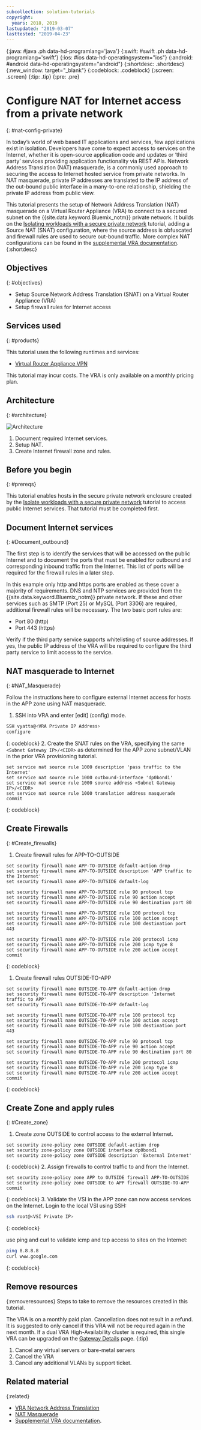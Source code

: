 ```yaml
---
subcollection: solution-tutorials
copyright:
  years: 2018, 2019
lastupdated: "2019-03-07"
lasttested: "2019-04-23"
---
```


{:java: #java .ph data-hd-programlang='java'}
{:swift: #swift .ph data-hd-programlang='swift'}
{:ios: #ios data-hd-operatingsystem="ios"}
{:android: #android data-hd-operatingsystem="android"}
{:shortdesc: .shortdesc}
{:new_window: target="_blank"}
{:codeblock: .codeblock}
{:screen: .screen}
{:tip: .tip}
{:pre: .pre}

# Configure NAT for Internet access from a private network
{: #nat-config-private}

In today’s world of web based IT applications and services, few applications exist in isolation. Developers have come to expect access to services on the Internet, whether it is open-source application code and updates or ‘third party’ services providing application functionality via REST APIs. Network Address Translation (NAT) masquerade, is a commonly used approach to securing the access to Internet hosted service from  private networks. In NAT masquerade, private IP addresses are translated to the IP address of the out-bound public interface in a many-to-one relationship, shielding the private IP address from public view.  

This tutorial presents the setup of Network Address Translation (NAT) masquerade on a Virtual Router Appliance (VRA) to connect to a secured subnet on the {{site.data.keyword.Bluemix_notm}} private network. It builds on the [Isolating workloads with a secure private network](https://{DomainName}/docs/tutorials?topic=solution-tutorials-secure-network-enclosure#secure-network-enclosure) tutorial, adding a Source NAT (SNAT) configuration, where the source address is obfuscated and firewall rules are used to secure out-bound traffic. More complex NAT configurations can be found in the [supplemental VRA documentation]( https://{DomainName}/docs/infrastructure/virtual-router-appliance?topic=virtual-router-appliance-supplemental-vra-documentation#supplemental-vra-documentation).
{:shortdesc}

## Objectives
{: #objectives}

-	Setup Source Network Address Translation (SNAT) on a Virtual Router Appliance (VRA)
-	Setup firewall rules for Internet access

## Services used
{: #products}

This tutorial uses the following runtimes and services:
* [Virtual Router Appliance VPN](https://{DomainName}/docs/infrastructure/virtual-router-appliance?topic=virtual-router-appliance-about-the-vra#virtual-private-network-vpn-gateway)

This tutorial may incur costs. The VRA is only available on a monthly pricing plan.

## Architecture
{: #architecture}

<p style="text-align: center;">

  ![Architecture](images/solution35-nat-config-private/vra-nat.png)
</p>

1.	Document required Internet services.
2.	Setup NAT.
3.	Create Internet firewall zone and rules.

## Before you begin
{: #prereqs}

This tutorial enables hosts in the secure private network enclosure created by the [Isolate workloads with a secure private network](https://{DomainName}/docs/tutorials?topic=solution-tutorials-secure-network-enclosure#secure-network-enclosure) tutorial to access public Internet services. That tutorial must be completed first. 

## Document Internet services
{: #Document_outbound}

The first step is to identify the services that will be accessed on the public Internet and to document the ports that must be enabled for outbound and corresponding inbound traffic from the Internet. This list of ports will be required for the firewall rules in a later step. 

In this example only http and https ports are enabled as these cover a majority of requirements. DNS and NTP services are provided from the {{site.data.keyword.Bluemix_notm}} private network. If these and other services such as SMTP (Port 25) or MySQL (Port 3306) are required, additional firewall rules will be necessary. The two basic port rules are:

-	Port 80 (http)
-	Port 443 (https)

Verify if the third party service supports whitelisting of source addresses. If yes, the public IP address of the VRA will be required to configure the third party service to limit access to the service. 


## NAT masquerade to Internet 
{: #NAT_Masquerade}

Follow the instructions here to configure external Internet access for hosts in the APP zone using NAT masquerade. 

1.	SSH into VRA and enter \[edit\] (config) mode.
   ```bash
   SSH vyatta@<VRA Private IP Address>
   configure
   ```
   {: codeblock}
2.	Create the SNAT rules on the VRA, specifying the same `<Subnet Gateway IP>/<CIDR>` as determined for the APP zone subnet/VLAN in the prior VRA provisioning tutorial. 
   ```
   set service nat source rule 1000 description 'pass traffic to the Internet'
   set service nat source rule 1000 outbound-interface 'dp0bond1'
   set service nat source rule 1000 source address <Subnet Gateway IP>/<CIDR>
   set service nat source rule 1000 translation address masquerade
   commit
   ```
   {: codeblock}

## Create Firewalls
{: #Create_firewalls}

1.	Create firewall rules for APP-TO-OUTSIDE
   ```
   set security firewall name APP-TO-OUTSIDE default-action drop
   set security firewall name APP-TO-OUTSIDE description 'APP traffic to the Internet'
   set security firewall name APP-TO-OUTSIDE default-log

   set security firewall name APP-TO-OUTSIDE rule 90 protocol tcp
   set security firewall name APP-TO-OUTSIDE rule 90 action accept
   set security firewall name APP-TO-OUTSIDE rule 90 destination port 80

   set security firewall name APP-TO-OUTSIDE rule 100 protocol tcp
   set security firewall name APP-TO-OUTSIDE rule 100 action accept
   set security firewall name APP-TO-OUTSIDE rule 100 destination port 443

   set security firewall name APP-TO-OUTSIDE rule 200 protocol icmp
   set security firewall name APP-TO-OUTSIDE rule 200 icmp type 8
   set security firewall name APP-TO-OUTSIDE rule 200 action accept
   commit
   ```
   {: codeblock}

1.	Create firewall rules OUTSIDE-TO-APP
   ```
   set security firewall name OUTSIDE-TO-APP default-action drop
   set security firewall name OUTSIDE-TO-APP description 'Internet traffic to APP'
   set security firewall name OUTSIDE-TO-APP default-log

   set security firewall name OUTSIDE-TO-APP rule 100 protocol tcp
   set security firewall name OUTSIDE-TO-APP rule 100 action accept
   set security firewall name OUTSIDE-TO-APP rule 100 destination port 443

   set security firewall name OUTSIDE-TO-APP rule 90 protocol tcp
   set security firewall name OUTSIDE-TO-APP rule 90 action accept
   set security firewall name OUTSIDE-TO-APP rule 90 destination port 80

   set security firewall name OUTSIDE-TO-APP rule 200 protocol icmp
   set security firewall name OUTSIDE-TO-APP rule 200 icmp type 8
   set security firewall name OUTSIDE-TO-APP rule 200 action accept
   commit
   ```
   {: codeblock}

## Create Zone and apply rules
{: #Create_zone}

1.	Create zone OUTSIDE to control access to the external Internet.
   ```
   set security zone-policy zone OUTSIDE default-action drop
   set security zone-policy zone OUTSIDE interface dp0bond1
   set security zone-policy zone OUTSIDE description 'External Internet'
   ```
   {: codeblock}
2.	Assign firewalls to control traffic to and from the Internet.
   ```
   set security zone-policy zone APP to OUTSIDE firewall APP-TO-OUTSIDE
   set security zone-policy zone OUTSIDE to APP firewall OUTSIDE-TO-APP
   commit
   ```
   {: codeblock}
3.	Validate the VSI in the APP zone can now access services on the Internet. Login to the local VSI using SSH:
   ```bash
   ssh root@<VSI Private IP>
   ```
   {: codeblock}

   use ping and curl to validate icmp and tcp access to sites on the Internet: 
   ```bash
   ping 8.8.8.8
   curl www.google.com
   ```
   {: codeblock}

## Remove resources
{:removeresources}
Steps to take to remove the resources created in this tutorial. 

The VRA is on a monthly paid plan. Cancellation does not result in a refund. It is suggested to only cancel if this VRA will not be required again in the next month. If a dual VRA High-Availability cluster is required, this single VRA can be upgraded on the [Gateway Details](https://{DomainName}/classic/network/gatewayappliances) page.
{:tip}  

1. Cancel any virtual servers or bare-metal servers
2. Cancel the VRA
3. Cancel any additional VLANs by support ticket. 

## Related material
{:related}

-	[VRA Network Address Translation]( https://{DomainName}/docs/infrastructure/virtual-router-appliance?topic=virtual-router-appliance-about-the-vra#network-address-translation-nat-) 
-	[NAT Masquerade]( https://{DomainName}/docs/infrastructure/virtual-router-appliance?topic=virtual-router-appliance-setting-up-nat-rules-on-vyatta-5400#one-to-many-nat-rule-masquerade-)
-	[Supplemental VRA documentation]( https://{DomainName}/docs/infrastructure/virtual-router-appliance?topic=virtual-router-appliance-supplemental-vra-documentation#supplemental-vra-documentation).

